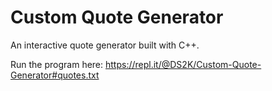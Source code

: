 # Custom Quote Generator
An interactive quote generator built with C++.

Run the program here: https://repl.it/@DS2K/Custom-Quote-Generator#quotes.txt
